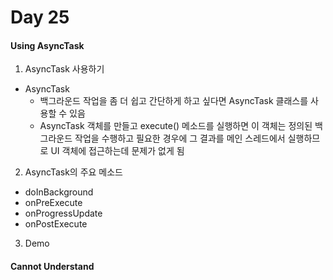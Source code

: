 # Day 25

#### Using AsyncTask
1. AsyncTask 사용하기
  - AsyncTask
    + 백그라운드 작업을 좀 더 쉽고 간단하게 하고 싶다면 AsyncTask 클래스를 사용할 수 있음
    + AsyncTask 객체를 만들고 execute() 메소드를 실행하면 이 객체는 정의된 백그라운드 작업을 수행하고 필요한 경우에 그 결과를 메인 스레드에서 실행하므로 UI 객체에 접근하는데 문제가 없게 됨
2. AsyncTask의 주요 메소드
  - doInBackground
  - onPreExecute
  - onProgressUpdate
  - onPostExecute
3. Demo

#### Cannot Understand
